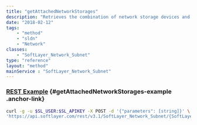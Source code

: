 ```yaml
---
title: "getAttachedNetworkStorages"
description: "Retrieves the combination of network storage devices and replicas this subnet has been granted access to. Allows for filtering based on storage device type. "
date: "2018-02-12"
tags:
    - "method"
    - "sldn"
    - "Network"
classes:
    - "SoftLayer_Network_Subnet"
type: "reference"
layout: "method"
mainService : "SoftLayer_Network_Subnet"
---
```


### [REST Example](#getAttachedNetworkStorages-example) <a href="/article/rest/"><i class="fas fa-question"></i></a> {#getAttachedNetworkStorages-example .anchor-link} 
```bash
curl -g -u $SL_USER:$SL_APIKEY -X POST -d '{"parameters": [string]}' \
'https://api.softlayer.com/rest/v3.1/SoftLayer_Network_Subnet/{SoftLayer_Network_SubnetID}/getAttachedNetworkStorages'
```
